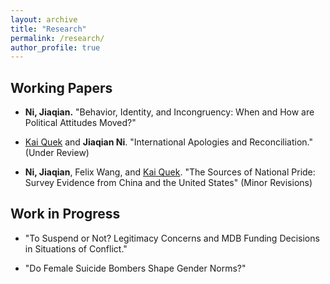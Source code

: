 ```yaml
---
layout: archive
title: "Research"
permalink: /research/
author_profile: true
---
```


## Working Papers 

  * **Ni, Jiaqian.** "Behavior, Identity, and Incongruency: When and How are Political Attitudes Moved?"

  * [Kai Quek](https://ppaweb.hku.hk/f/quek) and **Jiaqian Ni**. "International Apologies and Reconciliation." (Under Review) 
  
  * **Ni, Jiaqian**, Felix Wang, and [Kai Quek](https://ppaweb.hku.hk/f/quek). "The Sources of National Pride: Survey Evidence from China and the United States" (Minor Revisions)


## Work in Progress

* "To Suspend or Not? Legitimacy Concerns and MDB Funding Decisions in Situations of Conflict." 

* "Do Female Suicide Bombers Shape Gender Norms?" 
       
